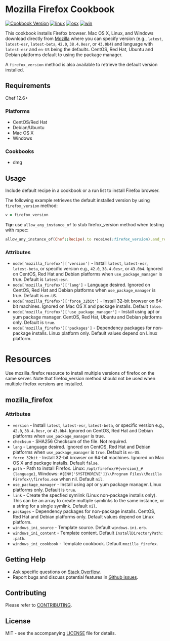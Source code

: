 # Mozilla Firefox Cookbook

[![Cookbook Version](http://img.shields.io/cookbook/v/mozilla_firefox.svg?style=flat-square)][cookbook]
[![linux](http://img.shields.io/travis/dhoer/chef-mozilla_firefox/master.svg?label=linux&style=flat-square)][linux]
[![osx](http://img.shields.io/travis/dhoer/chef-mozilla_firefox/macosx.svg?label=macosx&style=flat-square)][osx]
[![win](https://img.shields.io/appveyor/ci/dhoer/chef-mozilla-firefox/master.svg?label=windows&style=flat-square)][win]

[cookbook]: https://supermarket.chef.io/cookbooks/mozilla_firefox
[linux]: https://travis-ci.org/dhoer/chef-mozilla_firefox/branches
[osx]: https://travis-ci.org/dhoer/chef-mozilla_firefox/branches
[win]: https://ci.appveyor.com/project/dhoer/chef-mozilla-firefox 

This cookbook installs Firefox browser. Mac OS X, Linux, and Windows download directly from 
[Mozilla](https://download-installer.cdn.mozilla.net/pub/firefox/releases/latest/README.txt) where you can specify 
version (e.g., `latest`, `latest-esr`, `latest-beta`, `42.0`, `38.4.0esr`, or `43.0b4`) and language with 
`latest-esr` and `en-US` being the defaults. CentOS, Red Hat, Ubuntu and Debian platforms default to using the package manager.
 
A `firefox_version` method is also available to retrieve the default version installed.

## Requirements

Chef 12.6+

### Platforms
* CentOS/Red Hat
* Debian/Ubuntu
* Mac OS X
* Windows

### Cookbooks
* dmg

## Usage

Include default recipe in a cookbook or a run list to install Firefox browser.

The following example retrieves the default installed version by using `firefox_version` method:

```ruby
v = firefox_version
```

**Tip:** use `allow_any_instance_of` to stub firefox_version method when testing with rspec:

```ruby
allow_any_instance_of(Chef::Recipe).to receive(:firefox_version).and_return('42.0')
```

### Attributes
* `node['mozilla_firefox']['version']` - Install `latest`, `latest-esr`, `latest-beta`, or specific version 
e.g., `42.0`, `38.4.0esr`, or `43.0b4`. Ignored on CentOS, Red Hat and Debian platforms when `use_package_manager` is true. 
Default is `latest-esr`.
* `node['mozilla_firefox']['lang']` - Language desired. Ignored on CentOS, Red Hat and Debian platforms when `use_package_manager` 
is true.  Default is `en-US`.
* `node['mozilla_firefox']['force_32bit']` - Install 32-bit browser on 64-bit machines. Ignored on Mac OS X and package 
installs. Default `false`.
* `node['mozilla_firefox']['use_package_manager']` - Install using apt or yum package manager. CentOS, Red Hat, Ubuntu and Debian platforms only. 
Default is `true`.
* `node['mozilla_firefox']['packages']` - Dependency packages for non-package installs. 
Linux platform only. Default values depend on Linux platform.


# Resources

Use mozilla_firefox resource to install multiple versions of firefox on the same server.  Note that firefox_version
method should not be used when multiple firefox versions are installed.

## mozilla_firefox

### Attributes
* `version` - Install `latest`, `latest-esr`, `latest-beta`, or specific version e.g., `42.0`, `38.4.0esr`, or `43.0b4`. 
Ignored on CentOS, Red Hat and Debian platforms when `use_package_manager` is true. 
* `checksum` - SHA256 Checksum of the file. Not required.
* `lang` - Language desired. Ignored on CentOS, Red Hat and Debian platforms when `use_package_manager` is `true`.  Default is `en-US`.
* `force_32bit` -  Install 32-bit browser on 64-bit machines. Ignored on Mac OS X and package installs. Default `false`.
* `path` - Path to install Firefox. Linux: `/opt/firefox/#{version}_#{language}`, Windows: 
`#{ENV['SYSTEMDRIVE']}\\Program Files\\Mozilla Firefox\\firefox.exe` when nil. Default `nil`.
* `use_package_manager` - Install using apt or yum package manager. Linux platforms only. Default is `true`.
* `link` - Create the specfied symlink (Linux non-package installs only). This can be an array to create multiple symlinks to the same 
instance, or a string for a single symlink. Default `nil`.
* `packages` - Dependency packages for non-package installs. CentOS, Red Hat and Debian platforms only. Default values depend 
on Linux platform.
* `windows_ini_source` - Template source. Default `windows.ini.erb`.
* `windows_ini_content` -  Template content. Default `InstallDirectoryPath: :path`.
* `windows_ini_cookbook` - Template cookbook. Default `mozilla_firefox`.

## Getting Help
* Ask specific questions on [Stack Overflow](http://stackoverflow.com/questions/tagged/chef+firefox).
* Report bugs and discuss potential features in [Github issues](https://github.com/dhoer/chef-mozilla_firefox/issues).

## Contributing

Please refer to [CONTRIBUTING](https://github.com/dhoer/chef-mozilla_firefox/blob/master/CONTRIBUTING.md).

## License

MIT - see the accompanying [LICENSE](https://github.com/dhoer/chef-mozilla_firefox/blob/master/LICENSE.md) 
file for details.
